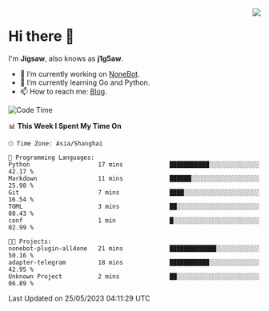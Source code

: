 <a href="#">
  <img align="right" src="https://github-readme-stats.vercel.app/api?username=j1g5awi&count_private=true&show_icons=true&title_color=80070B&text_color=B3B3B3&bg_color=212121&icon_color=80070B" />
</a>

# Hi there 👋

I'm **Jigsaw**, also knows as **j1g5aw**.

- 🔭 I’m currently working on [NoneBot](https://github.com/nonebot).
- 🌱 I’m currently learning Go and Python.
- 📫 How to reach me: [Blog](https://blog.maddestroyer.xyz/).

<!--START_SECTION:waka-->
![Code Time](http://img.shields.io/badge/Code%20Time-1%2C123%20hrs%2015%20mins-blue)

📊 **This Week I Spent My Time On** 

```text
🕑︎ Time Zone: Asia/Shanghai

💬 Programming Languages: 
Python                   17 mins             ███████████░░░░░░░░░░░░░░   42.17 % 
Markdown                 11 mins             ██████░░░░░░░░░░░░░░░░░░░   25.98 % 
Git                      7 mins              ████░░░░░░░░░░░░░░░░░░░░░   16.54 % 
TOML                     3 mins              ██░░░░░░░░░░░░░░░░░░░░░░░   08.43 % 
conf                     1 min               █░░░░░░░░░░░░░░░░░░░░░░░░   02.99 % 

🐱‍💻 Projects: 
nonebot-plugin-all4one   21 mins             █████████████░░░░░░░░░░░░   50.16 % 
adapter-telegram         18 mins             ███████████░░░░░░░░░░░░░░   42.95 % 
Unknown Project          2 mins              ██░░░░░░░░░░░░░░░░░░░░░░░   06.89 % 
```


 Last Updated on 25/05/2023 04:11:29 UTC
<!--END_SECTION:waka-->
